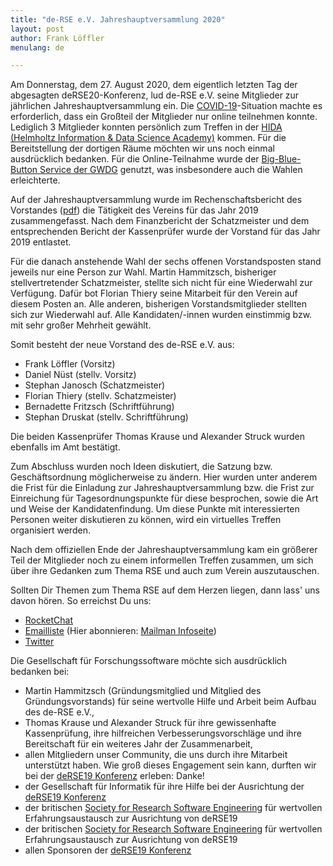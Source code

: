 ```yaml
---
title: "de-RSE e.V. Jahreshauptversammlung 2020"
layout: post
author: Frank Löffler
menulang: de

---
```


Am Donnerstag, dem 27. August 2020, dem eigentlich letzten Tag der abgesagten deRSE20-Konferenz, lud de-RSE e.V. seine Mitglieder zur jährlichen Jahreshauptversammlung ein.
Die [COVID-19](https://de.wikipedia.org/wiki/COVID-19)-Situation machte es erforderlich, dass ein Großteil der Mitglieder nur online teilnehmen konnte.
Lediglich 3 Mitglieder konnten persönlich zum Treffen in der [HIDA (Helmholtz Information & Data Science Academy)](https://www.helmholtz-hida.de/ueber-hida/) kommen.
Für die Bereitstellung der dortigen Räume möchten wir uns noch einmal ausdrücklich bedanken.
Für die Online-Teilnahme wurde der [Big-Blue-Button Service der GWDG](https://meet.gwdg.de/b) genutzt, was insbesondere auch die Wahlen erleichterte.

Auf der Jahreshauptversammlung wurde im Rechenschaftsbericht des Vorstandes ([pdf](https://github.com/DE-RSE/berichte/raw/master/Jahresberichte/2019/Rechenschaftsbericht_2019_publiziert.pdf)) die Tätigkeit des Vereins für das Jahr 2019 zusammengefasst.
Nach dem Finanzbericht der Schatzmeister und dem entsprechenden Bericht der Kassenprüfer wurde der Vorstand für das Jahr 2019 entlastet.

Für die danach anstehende Wahl der sechs offenen Vorstandsposten stand jeweils nur eine Person zur Wahl.
Martin Hammitzsch, bisheriger stellvertretender Schatzmeister, stellte sich nicht für eine Wiederwahl zur Verfügung.
Dafür bot Florian Thiery seine Mitarbeit für den Verein auf diesem Posten an.
Alle anderen, bisherigen Vorstandsmitglieder stellten sich zur Wiederwahl auf.
Alle Kandidaten/-innen wurden einstimmig bzw. mit sehr großer Mehrheit gewählt.

Somit besteht der neue Vorstand des de-RSE e.V. aus:

-   Frank Löffler (Vorsitz)
-   Daniel Nüst (stellv. Vorsitz)
-   Stephan Janosch (Schatzmeister)
-   Florian Thiery (stellv. Schatzmeister)
-   Bernadette Fritzsch (Schriftführung)
-   Stephan Druskat (stellv. Schriftführung)

Die beiden Kassenprüfer Thomas Krause und Alexander Struck wurden ebenfalls im Amt bestätigt.

Zum Abschluss wurden noch Ideen diskutiert, die Satzung bzw. Geschäftsordnung möglicherweise zu ändern.
Hier wurden unter anderem die Frist für die Einladung zur Jahreshauptversammlung bzw. die Frist zur Einreichung für Tagesordnungspunkte für diese besprochen, sowie die Art und Weise der Kandidatenfindung.
Um diese Punkte mit interessierten Personen weiter diskutieren zu können, wird ein virtuelles Treffen organisiert werden.

Nach dem offiziellen Ende der Jahreshauptversammlung kam ein größerer Teil der Mitglieder noch zu einem informellen Treffen zusammen, um sich über ihre Gedanken zum Thema RSE und auch zum Verein auszutauschen.

Sollten Dir Themen zum Thema RSE auf dem Herzen liegen, dann lass' uns davon hören.
So erreichst Du uns:

- [RocketChat](https://chat.gwdg.de/channel/derse)
- [Emailliste](mailto:liste@de-RSE.org) (Hier abonnieren: [Mailman Infoseite](https://ml-cgn04.ispgateway.de/mailman/listinfo/liste_de-rse.org))
- [Twitter](https://twitter.com/rse_de)

Die Gesellschaft für Forschungssoftware möchte sich ausdrücklich bedanken bei:

- Martin Hammitzsch (Gründungsmitglied und Mitglied des Gründungsvorstands) für seine wertvolle Hilfe und Arbeit beim Aufbau des de-RSE e.V.,
- Thomas Krause und Alexander Struck für ihre gewissenhafte Kassenprüfung, ihre hilfreichen Verbesserungsvorschläge und ihre Bereitschaft für ein weiteres Jahr der Zusammenarbeit,
- allen Mitgliedern unser Community, die uns durch ihre Mitarbeit unterstützt haben. Wie groß dieses Engagement sein kann, durften wir bei der [deRSE19 Konferenz](https://de-rse.org/de/conf2019/) erleben: Danke!
- der Gesellschaft für Informatik für ihre Hilfe bei der Ausrichtung der [deRSE19 Konferenz](https://de-rse.org/de/conf2019/)
- der britischen [Society for Research Software Engineering](https://society-rse.org/) für wertvollen Erfahrungsaustausch zur Ausrichtung von deRSE19
- der britischen [Society for Research Software Engineering](https://society-rse.org/) für wertvollen Erfahrungsaustausch zur Ausrichtung von deRSE19
- allen Sponsoren der [deRSE19 Konferenz](https://de-rse.org/de/conf2019/)
